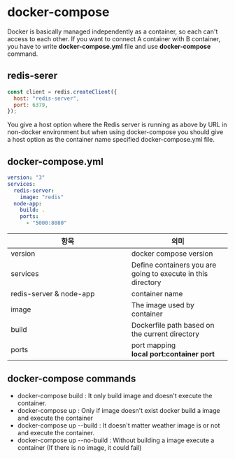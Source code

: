 # docker-compose

Docker is basically managed independently as a container, so each can't access to each other. If you want to connect A container with B container, you have to write **docker-compose.yml** file and use **docker-compose** command.



## redis-serer

```javascript
const client = redis.createClient({
  host: "redis-server",
  port: 6379,
});
```

You give a host option where the Redis server is running as above by URL in non-docker environment but when using docker-compose you should give a host option as the container name specified docker-compose.yml file.



## docker-compose.yml

```yaml
version: "3"
services:
  redis-server:
    image: "redis"
  node-app:
    build: .
    ports:
      - "5000:8080"

```

<table>
    <thead>
        <th>항목</th>
        <th>의미</th>
    </thead>
    <tbody>
        <tr>
            <td style="width:260px;">version</td>
            <td>docker compose version</td>
        </tr>
        <tr>
            <td>services</td>
            <td>Define containers you are going to execute in this directory</td>
        </tr>
        <tr>
            <td>redis-server & node-app</td>
            <td>container name</td>
        </tr>
        <tr>
            <td>image</td>
            <td>The image used by container</td>
        </tr>
        <tr>
            <td>build</td>
            <td>Dockerfile path based on the current directory</td>
        </tr>
        <tr>
            <td>ports</td>
            <td>
                port mapping<br/>
        		<strong>local port:container port</strong>
            </td>
        </tr>
    </tbody>
</table>



## docker-compose commands

* docker-compose build : It only build image and doesn't execute the container.
* docker-compose up : Only if image doesn't exist docker build a image and execute the container
* docker-compose up --build : It doesn't matter weather image is or not and execute the container.
* docker-compose up --no-build : Without building a image execute a container (If there is no image, it could fail)
